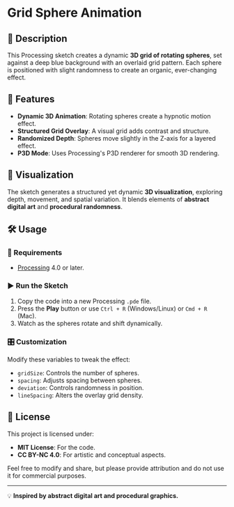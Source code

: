 # Grid Sphere Animation

## 📌 Description
This Processing sketch creates a dynamic **3D grid of rotating spheres**, set against a deep blue background with an overlaid grid pattern. Each sphere is positioned with slight randomness to create an organic, ever-changing effect.

## 🚀 Features
- **Dynamic 3D Animation**: Rotating spheres create a hypnotic motion effect.
- **Structured Grid Overlay**: A visual grid adds contrast and structure.
- **Randomized Depth**: Spheres move slightly in the Z-axis for a layered effect.
- **P3D Mode**: Uses Processing's P3D renderer for smooth 3D rendering.

## 🎨 Visualization
The sketch generates a structured yet dynamic **3D visualization**, exploring depth, movement, and spatial variation. It blends elements of **abstract digital art** and **procedural randomness**.

## 🛠️ Usage
### 🔧 Requirements
- [Processing](https://processing.org/) 4.0 or later.

### ▶️ Run the Sketch
1. Copy the code into a new Processing `.pde` file.
2. Press the **Play** button or use `Ctrl + R` (Windows/Linux) or `Cmd + R` (Mac).
3. Watch as the spheres rotate and shift dynamically.

### 🎛️ Customization
Modify these variables to tweak the effect:
- `gridSize`: Controls the number of spheres.
- `spacing`: Adjusts spacing between spheres.
- `deviation`: Controls randomness in position.
- `lineSpacing`: Alters the overlay grid density.

## 📜 License
This project is licensed under:
- **MIT License**: For the code.
- **CC BY-NC 4.0**: For artistic and conceptual aspects.

Feel free to modify and share, but please provide attribution and do not use it for commercial purposes.

---
💡 **Inspired by abstract digital art and procedural graphics.**

